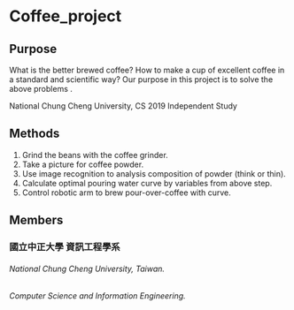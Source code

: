 # Coffee_project

**Purpose**
---------------------------------------------
What is the better brewed coffee? How to make a cup of excellent coffee in a standard and scientific way?
Our purpose in this project is to solve the above problems .

National Chung Cheng University, CS 
2019 Independent Study

**Methods**
---------------------------------------------
1. Grind the beans with the coffee grinder.
2. Take a picture for coffee powder.
3. Use image recognition to analysis composition of powder (think or thin).
4. Calculate optimal pouring water curve by variables from above step.
5. Control robotic arm to brew pour-over-coffee with curve.

**Members**
---------------------------------------------
### 國立中正大學 資訊工程學系
###### National Chung Cheng University, Taiwan.
###### Computer Science and Information Engineering.

